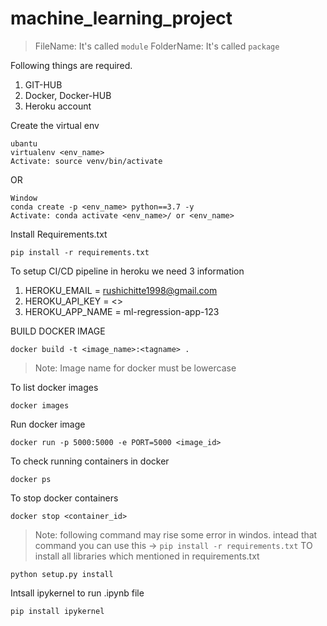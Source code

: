 # machine_learning_project

>FileName: It's called `module`
>FolderName: It's called `package`

Following things are required.
1. GIT-HUB
2. Docker, Docker-HUB
3. Heroku account

Create the virtual env
```
ubantu
virtualenv <env_name>
Activate: source venv/bin/activate
```
OR
```
Window
conda create -p <env_name> python==3.7 -y
Activate: conda activate <env_name>/ or <env_name>
```

Install Requirements.txt
```
pip install -r requirements.txt
```


To setup CI/CD pipeline in heroku we need 3 information

1. HEROKU_EMAIL = rushichitte1998@gmail.com
2. HEROKU_API_KEY = <>
3. HEROKU_APP_NAME = ml-regression-app-123


BUILD DOCKER IMAGE
```
docker build -t <image_name>:<tagname> .
```

> Note: Image name for docker must be lowercase

To list docker images
```
docker images
```

Run docker image
```
docker run -p 5000:5000 -e PORT=5000 <image_id>
```

To check running containers in docker
```
docker ps
```

To stop docker containers
```
docker stop <container_id>
```

> Note: following command may rise some error in windos. intead that command you can use this -> ` pip install -r requirements.txt ` 
TO install all libraries which mentioned in requirements.txt
```
python setup.py install
```


Intsall ipykernel to run .ipynb file
```
pip install ipykernel
```